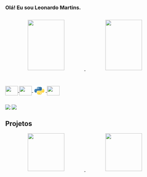 ### Olá! Eu sou Leonardo Martins.

##

<div align="center">
	<a href="https://github.com/Juninho000">
		<img height="160em" width="48%" src="https://github-readme-stats.vercel.app/api?username=LeonardoHMartins&show_icons=true&theme=radical&include_all_commits=true&count_private=true"/>
		<img height="160em" width="48%" src="https://github-readme-stats.vercel.app/api/top-langs/?username=LeonardoHMartins&layout=compact&theme=radical")
	</a>
</div>

  ##
<div style="display: inline_block"><br>
<img align="center" height="30" width="40" src="https://cdn.jsdelivr.net/gh/devicons/devicon/icons/flutter/flutter-original.svg">
<img align="center" height="30" width="40" src="https://cdn.jsdelivr.net/gh/devicons/devicon/icons/dart/dart-original.svg">
<img align="center" height="30" width="40" src="https://raw.githubusercontent.com/devicons/devicon/master/icons/python/python-original.svg">
<img align="center" height="30" width="40" src="https://cdn.jsdelivr.net/gh/devicons/devicon/icons/csharp/csharp-original.svg">
</div>

  ##

<div> 
  <a href = "mailto:leo.he.martins@gmail.com"><img src="https://img.shields.io/badge/-Gmail-%23333?style=for-the-badge&logo=gmail&logoColor=white" target="_blank"></a>
  <a href="https://www.linkedin.com/in/leonardo-martinss" target="_blank"><img src="https://img.shields.io/badge/-LinkedIn-%230077B5?style=for-the-badge&logo=linkedin&logoColor=white" target="_blank"></a> 
</div>
  
 ## Projetos
 
 <div align="center">
	<a href="https://github.com/LeonardoHMartins/star_wars">
		<img height="120em" width="48%" src="https://github-readme-stats.vercel.app/api/pin/?username=LeonardoHMartins&repo=star_wars&theme=radical")
	</a>
	<a href="https://github.com/LeonardoHMartins/app_cadastro">
		<img height="120em" width="48%" src="https://github-readme-stats.vercel.app/api/pin/?username=LeonardoHMartins&repo=app_cadastro&theme=radical")
	</a>
</div>
